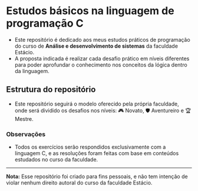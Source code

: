 # Estudos básicos na linguagem de programação C

- Este repositório é dedicado aos meus estudos práticos de programação do curso de **Análise e desenvolvimento de sistemas** da faculdade Estácio.
- A proposta indicada é realizar cada desafio prático em níveis diferentes para poder aprofundar o conhecimento nos conceitos da lógica dentro da linguagem.

## Estrutura do repositório

- Este repositório seguirá o modelo oferecido pela própria faculdade, onde será dividido os desafios nos níveis: 🎮 Novato, 🛡️ Aventureiro e 🏆 Mestre.

### Observações

- Todos os exercícios serão respondidos exclusivamente com a linguagem C, e as resoluções foram feitas com base em conteúdos estudados no curso da faculdade.

--- 

**Nota:** Esse repositório foi criado para fins pessoais, e não tem intenção de violar nenhum direito autoral do curso da faculdade Estácio. 
